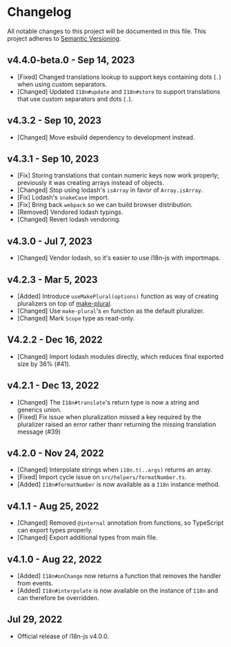 # Changelog

<!--
Prefix your message with one of the following:

- [Added] for new features.
- [Changed] for changes in existing functionality.
- [Deprecated] for soon-to-be removed features.
- [Removed] for now removed features.
- [Fixed] for any bug fixes.
- [Security] in case of vulnerabilities.
-->

All notable changes to this project will be documented in this file. This
project adheres to [Semantic Versioning](http://semver.org/).

## v4.4.0-beta.0 - Sep 14, 2023

- [Fixed] Changed translations lookup to support keys containing dots (`.`) when
  using custom separators.
- [Changed] Updated `I18n#update` and `I18n#store` to support translations that
  use custom separators and dots (`.`).

## v4.3.2 - Sep 10, 2023

- [Changed] Move esbuild dependency to development instead.

## v4.3.1 - Sep 10, 2023

- [Fix] Storing translations that contain numeric keys now work properly;
  previously it was creating arrays instead of objects.
- [Changed] Stop using lodash's `isArray` in favor of `Array.isArray`.
- [Fix] Lodash's `snakeCase` import.
- [Fix] Bring back `webpack` so we can build browser distribution.
- [Removed] Vendored lodash typings.
- [Changed] Revert lodash vendoring.

## v4.3.0 - Jul 7, 2023

- [Changed] Vendor lodash, so it's easier to use i18n-js with importmaps.

## v4.2.3 - Mar 5, 2023

- [Added] Introduce `useMakePlural(options)` function as way of creating
  pluralizers on top of [make-plural](https://github.com/eemeli/make-plural/).
- [Changed] Use `make-plural`'s `en` function as the default pluralizer.
- [Changed] Mark `Scope` type as read-only.

## V4.2.2 - Dec 16, 2022

- [Changed] Import lodash modules directly, which reduces final exported size by
  36% (#41).

## v4.2.1 - Dec 13, 2022

- [Changed] The `I18n#translate`'s return type is now a string and generics
  union.
- [Fixed] Fix issue when pluralization missed a key required by the pluralizer
  raised an error rather thanr returning the missing translation message (#39)

## v4.2.0 - Nov 24, 2022

- [Changed] Interpolate strings when `i18n.t(..args)` returns an array.
- [Fixed] Import cycle issue on `src/helpers/formatNumber.ts`.
- [Added] `I18n#formatNumber` is now available as a `I18n` instance method.

## v4.1.1 - Aug 25, 2022

- [Changed] Removed `@internal` annotation from functions, so TypeScript can
  export types properly.
- [Changed] Export additional types from main file.

## v4.1.0 - Aug 22, 2022

- [Added] `I18n#onChange` now returns a function that removes the handler from
  events.
- [Added] `I18n#interpolate` is now available on the instance of `I18n` and can
  therefore be overridden.

## Jul 29, 2022

- Official release of i18n-js v4.0.0.

